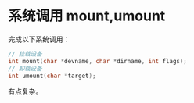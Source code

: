 # 系统调用 mount,umount

完成以下系统调用：

```c++
// 挂载设备
int mount(char *devname, char *dirname, int flags);
// 卸载设备
int umount(char *target);
```

有点复杂。